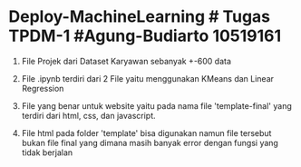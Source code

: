 # Deploy-MachineLearning # Tugas TPDM-1 #Agung-Budiarto 10519161
1. File Projek dari Dataset Karyawan sebanyak +-600 data

2. File .ipynb terdiri dari 2 File yaitu menggunakan KMeans dan Linear Regression

3. File yang benar untuk website yaitu pada nama file 'template-final' yang terdiri dari html, css, dan javascript.

4. File html pada folder 'template' bisa digunakan namun file tersebut bukan file final yang dimana masih banyak error dengan fungsi yang tidak berjalan
